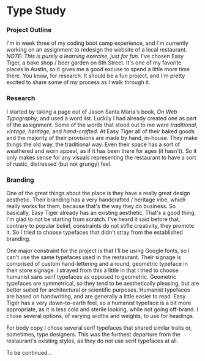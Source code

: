 # Type Study

### Project Outline

I'm in week three of my coding boot camp experience, and I'm currently working on an assignment to redesign the website of a local restaurant. *NOTE: This is purely a learning exercise, just for fun.* I've chosen Easy Tiger, a bake shop / beer garden on 6th Street. It's one of my favorite places in Austin, so it gives me a good excuse to spend a little more time there. You know, for research. It should be a fun project, and I'm pretty excited to share some of my process as I walk through it.

### Research

I started by taking a page out of Jason Santa Maria's book, *On Web Typography*, and used a word list. Luckily I had already created one as part of the assignment. Some of the words that stood out to me were *traditional*, *vintage*, *heritage*, and *hand-crafted*. At Easy Tiger all of their baked goods and the majority of their provisions are made by hand, in-house. They make things the old way, the traditional way. Even their space has a sort of weathered and worn appeal, as if it has been there for ages (it hasn't). So it only makes sense for any visuals representing the restaurant to have a sort of rustic, distressed (but not grungy) feel.

### Branding

One of the great things about the place is they have a really great design aesthetic. Their branding has a very handcrafted / heritage vibe, which really works for them, because that's the way they do business. So basically, Easy Tiger already has an existing aesthetic. That's a good thing. I'm glad to not be starting from scratch. I've heard it said before that, contrary to popular belief, constraints do not stifle creativity, they promote it. So I tried to choose typefaces that didn't stray from the established branding.

One major constraint for the project is that I'll be using Google fonts, so I can't use the same typefaces used in the restaurant. Their signage is comprised of custom hand-lettering and a round, geometric typeface in their store signage. I strayed from this a little in that I tried to choose humanist sans serif typefaces as opposed to geometric. Geometric typefaces are symmetrical, so they tend to be aesthetically pleasing, but are better suited for architectural or scientific purposes. Humanist typefaces are based on handwriting, and are generally a little easier to read. Easy Tiger has a very down-to-earth feel, so a humanist typeface is a bit more appropriate, as it is less cold and sterile looking, while not going off-brand. I chose several options, of varying widths and weights, to use for headings.

For body copy I chose several serif typefaces that shared similar traits or, sometimes, type designers. This was the furthest departure from the restaurant's existing styles, as they do not use serif typefaces at all.

To be continued...